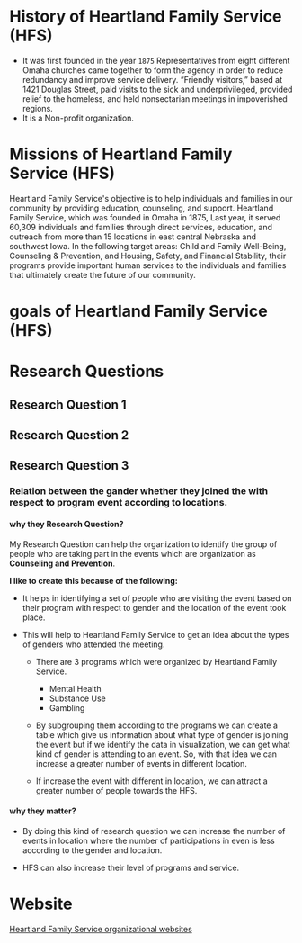 # History of Heartland Family Service (HFS)
* It was first founded in the year `1875` Representatives from eight different Omaha churches came together to form 
  the agency in order to reduce redundancy and improve service delivery. “Friendly visitors,” based at 1421 Douglas Street,
   paid visits to the sick and underprivileged, provided relief to the homeless, and held nonsectarian meetings in impoverished regions.
 * It is a  Non-profit organization.
 
# Missions of Heartland Family Service (HFS)
Heartland Family Service's objective is to help individuals and families in our community by providing education, counseling, and support.
Heartland Family Service, which was founded in Omaha in 1875, Last year, it served 60,309 individuals and families through direct services,
education, and outreach from more than 15 locations in east central Nebraska and southwest Iowa. In the following target areas: Child and Family
Well-Being, Counseling & Prevention, and Housing, Safety, and Financial Stability, their programs provide important human services to the 
individuals and families that ultimately create the future of our community.

# goals of Heartland Family Service (HFS)

# Research Questions
## Research Question 1

## Research Question 2

## Research Question 3
### **Relation between the gander whether they joined the with respect to program event according to locations.**

#### **why they Research Question?**

My Research Question can help the organization to identify the group of people who are taking part in the events 
which are organization as  **Counseling and Prevention**. 

**I like to create this because of the following:**

  * It helps in identifying a set of people who are visiting the event based on their program with respect to gender
     and the location of the event took place.
     
  * This will help to Heartland Family Service to get an idea about the types of genders who attended the meeting.
 
       * There are 3 programs which were organized by Heartland Family Service.
            * Mental Health
            * Substance Use
            * Gambling
            
       * By subgrouping them according to the programs we can create a table which give us information about what 
         type of gender is joining the event but if we identify the data in visualization, we can get what kind of
         gender is attending to an event. So, with that idea we can increase a greater number of events in different location.
         
       * If increase the event with different in location, we can attract a greater number of people towards the HFS.
       
#### **why they matter?** 

* By doing this kind of research question we can increase the number of events in location where the number of 
  participations in even is less according to the gender and location.
  
* HFS can also increase their level of programs and service.

# Website
[Heartland Family Service organizational websites](https://www.heartlandfamilyservice.org/)




